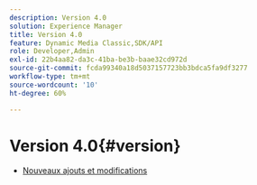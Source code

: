 ```yaml
---
description: Version 4.0
solution: Experience Manager
title: Version 4.0
feature: Dynamic Media Classic,SDK/API
role: Developer,Admin
exl-id: 22b4aa82-da3c-41ba-be3b-baae32cd972d
source-git-commit: fcda99340a18d5037157723bb3bdca5fa9df3277
workflow-type: tm+mt
source-wordcount: '10'
ht-degree: 60%

---
```


# Version 4.0{#version}

* [Nouveaux ajouts et modifications](r-4-0-new.md)
